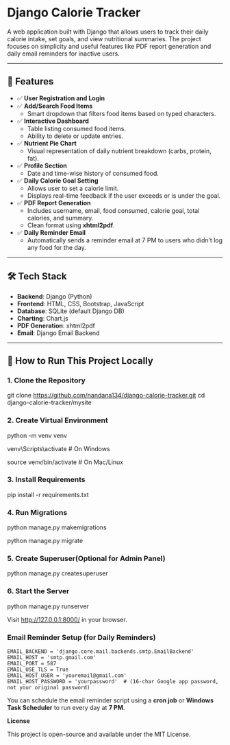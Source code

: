 # Django Calorie Tracker

A web application built with Django that allows users to track their daily calorie intake, set goals, and view nutritional summaries. The project focuses on simplicity and useful features like PDF report generation and daily email reminders for inactive users.

---

## 🌟 Features

- ✅ **User Registration and Login**
- ✅ **Add/Search Food Items**
  - Smart dropdown that filters food items based on typed characters.
- ✅ **Interactive Dashboard**
  - Table listing consumed food items.
  - Ability to delete or update entries.
- ✅ **Nutrient Pie Chart**
  - Visual representation of daily nutrient breakdown (carbs, protein, fat).
- ✅ **Profile Section**
  - Date and time-wise history of consumed food.
- ✅ **Daily Calorie Goal Setting**
  - Allows user to set a calorie limit.
  - Displays real-time feedback if the user exceeds or is under the goal.
- ✅ **PDF Report Generation**
  - Includes username, email, food consumed, calorie goal, total calories, and summary.
  - Clean format using **xhtml2pdf**.
- ✅ **Daily Reminder Email**
  - Automatically sends a reminder email at 7 PM to users who didn’t log any food for the day.

---

## 🛠️ Tech Stack

- **Backend**: Django (Python)
- **Frontend**: HTML, CSS, Bootstrap, JavaScript
- **Database**: SQLite (default Django DB)
- **Charting**: Chart.js
- **PDF Generation**: xhtml2pdf
- **Email**: Django Email Backend

---

## 🚀 How to Run This Project Locally

### 1. Clone the Repository

git clone https://github.com/nandana134/django-calorie-tracker.git
cd django-calorie-tracker/mysite

### 2. Create Virtual Environment

python -m venv venv

venv\Scripts\activate     # On Windows


source venv/bin/activate  # On Mac/Linux

### 3. Install Requirements

pip install -r requirements.txt

### 4. Run Migrations

python manage.py makemigrations

python manage.py migrate

### 5. Create Superuser(Optional for Admin Panel)

python manage.py createsuperuser

### 6. Start the Server

python manage.py runserver

Visit http://127.0.0.1:8000/ in your browser.

### Email Reminder Setup (for Daily Reminders)

```
EMAIL_BACKEND = 'django.core.mail.backends.smtp.EmailBackend'
EMAIL_HOST = 'smtp.gmail.com'
EMAIL_PORT = 587
EMAIL_USE_TLS = True
EMAIL_HOST_USER = 'youremail@gmail.com'
EMAIL_HOST_PASSWORD = 'yourpassword'  # (16-char Google app password, not your original password)
```

You can schedule the email reminder script using a **cron job** or **Windows Task Scheduler** to run every day at **7 PM**.


**License**

This project is open-source and available under the MIT License.








